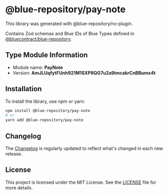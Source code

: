 # @blue-repository/pay-note

This library was generated with @blue-repository/nx-plugin.

Contains Zod schemas and Blue IDs of Blue Types defined in [@bluecontract/blue-repository](https://github.com/bluecontract/blue-repository).

## Type Module Information

- Module name: **PayNote**
- Version: **AmJLUqfytFUnh921M1SXP8QG7u2a9imcakrCnBBumx4t**

## Installation

To install the library, use npm or yarn:

```bash
npm install @blue-repository/pay-note
# or
yarn add @blue-repository/pay-note
```

## Changelog

The [Changelog](https://github.com/bluecontract/blue-repository-js/blob/main/libs/pay-note/CHANGELOG.md) is regularly updated to reflect what's changed in each new release.

## License

This project is licensed under the MIT License. See the [LICENSE](LICENSE) file for more details.
